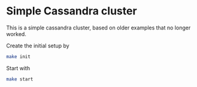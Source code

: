 # Simple Cassandra cluster

This is a simple cassandra cluster, based on older examples that no
longer worked. 

Create the initial setup by 
```bash
make init
```
Start with 
```bash
make start
```